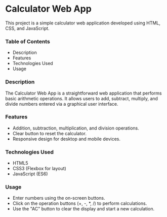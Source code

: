 # Calculator Web App

This project is a simple calculator web application developed using HTML, CSS, and JavaScript.


<h3>Table of Contents</h3>
<ul>
    <li>Description</li>
    <li>Features</li>
    <li>Technologies Used</li>
    <li>Usage</li>
    </ul>

    
<h3> Description </h3>


The Calculator Web App is a straightforward web application that performs basic arithmetic operations. It allows users to add, subtract, multiply, and divide numbers entered via a graphical user interface.

<h3>Features</h3>
<ul>
<li>Addition, subtraction, multiplication, and division operations.</li>
<li>Clear button to reset the calculator.</li>
<li>Responsive design for desktop and mobile devices.</li>
</ul>

<h3>Technologies Used</h3>
<ul>
<li>HTML5</li>
<li>CSS3 (Flexbox for layout)</li>
<li>JavaScript (ES6)</li>
</ul>

<h3>Usage</h3>
<ul>
<li>Enter numbers using the on-screen buttons.</li>
<li>Click on the operation buttons (+, -, *, /) to perform calculations.</li>
<li>Use the "AC" button to clear the display and start a new calculation.</li>
</ul>